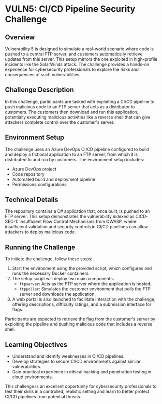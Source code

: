 # VULN5: CI/CD Pipeline Security Challenge

## Overview

Vulnerability 5 is designed to simulate a real-world scenario where code is pushed to a central FTP server, and customers automatically retrieve updates from this server. This setup mirrors the one exploited in high-profile incidents like the SolarWinds attack. The challenge provides a hands-on experience for cybersecurity professionals to explore the risks and consequences of such vulnerabilities.

## Challenge Description

In this challenge, participants are tasked with exploiting a CI/CD pipeline to push malicious code to an FTP server that acts as a distributor to customers. The customers then download and run this application, potentially executing malicious activities like a reverse shell that can give attackers complete control over the customer's server.

## Environment Setup

The challenge uses an Azure DevOps CI/CD pipeline configured to build and deploy a fictional application to an FTP server, from which it is distributed to and run by customers. The environment setup includes:

- Azure DevOps project
- Code repository
- Automated build and deployment pipeline
- Permissions configurations


## Technical Details

The repository contains a C# application that, once built, is pushed to an FTP server. This setup demonstrates the vulnerability indexed as CICD-SEC-1: Insufficient Flow Control Mechanisms from OWASP, where insufficient validation and security controls in CI/CD pipelines can allow attackers to deploy malicious code.

## Running the Challenge

To initiate the challenge, follow these steps:

1. Start the environment using the provided script, which configures and runs the necessary Docker containers.
2. The setup script will deploy two main components:
   - `ftpserver`: Acts as the FTP server where the application is hosted.
   - `ftppoller`: Simulates the customer environment that polls the FTP server and downloads the application.
3. A web portal is also launched to facilitate interaction with the challenge, offering descriptions, difficulty ratings, and a submission interface for flags.

Participants are expected to retrieve the flag from the customer's server by exploiting the pipeline and pushing malicious code that includes a reverse shell.

## Learning Objectives

- Understand and identify weaknesses in CI/CD pipelines.
- Develop strategies to secure CI/CD environments against similar vulnerabilities.
- Gain practical experience in ethical hacking and penetration testing in cloud environments.

This challenge is an excellent opportunity for cybersecurity professionals to test their skills in a controlled, realistic setting and learn to better protect CI/CD pipelines from potential threats.
